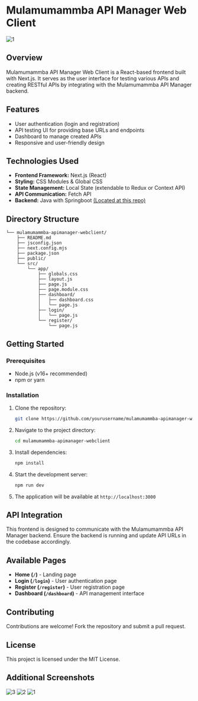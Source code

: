 # Mulamumammba API Manager Web Client


![1](https://github.com/user-attachments/assets/1f4438db-afd5-438c-8130-ee08ca09553f)

## Overview
Mulamumammba API Manager Web Client is a React-based frontend built with Next.js. It serves as the user interface for testing various APIs and creating RESTful APIs by integrating with the Mulamumammba API Manager backend.

## Features
- User authentication (login and registration)
- API testing UI for providing base URLs and endpoints
- Dashboard to manage created APIs
- Responsive and user-friendly design

## Technologies Used
- **Frontend Framework:** Next.js (React)
- **Styling:** CSS Modules & Global CSS
- **State Management:** Local State (extendable to Redux or Context API)
- **API Communication:** Fetch API
- **Backend:** Java with Springboot [(Located at this repo)](https://github.com/MulamuMammba/APIManager)

## Directory Structure
```
└── mulamumammba-apimanager-webclient/
    ├── README.md
    ├── jsconfig.json
    ├── next.config.mjs
    ├── package.json
    ├── public/
    └── src/
        └── app/
            ├── globals.css
            ├── layout.js
            ├── page.js
            ├── page.module.css
            ├── dashboard/
            │   ├── dashboard.css
            │   └── page.js
            ├── login/
            │   └── page.js
            └── register/
                └── page.js
```

## Getting Started
### Prerequisites
- Node.js (v16+ recommended)
- npm or yarn

### Installation
1. Clone the repository:
   ```sh
   git clone https://github.com/yourusername/mulamumammba-apimanager-webclient.git
   ```
2. Navigate to the project directory:
   ```sh
   cd mulamumammba-apimanager-webclient
   ```
3. Install dependencies:
   ```sh
   npm install
   ```
4. Start the development server:
   ```sh
   npm run dev
   ```
5. The application will be available at `http://localhost:3000`

## API Integration
This frontend is designed to communicate with the Mulamumammba API Manager backend. Ensure the backend is running and update API URLs in the codebase accordingly.

## Available Pages
- **Home (`/`)** - Landing page
- **Login (`/login`)** - User authentication page
- **Register (`/register`)** - User registration page
- **Dashboard (`/dashboard`)** - API management interface

## Contributing
Contributions are welcome! Fork the repository and submit a pull request.

## License
This project is licensed under the MIT License.

## Additional Screenshots

![3](https://github.com/user-attachments/assets/3b331ea3-2862-4e0f-809d-1b12159c4572)
![2](https://github.com/user-attachments/assets/63ff5880-3ec5-4e12-820b-2ee022902da9)
![1](https://github.com/user-attachments/assets/d0807c66-c247-43b6-bb92-0f3eb61f4494)


